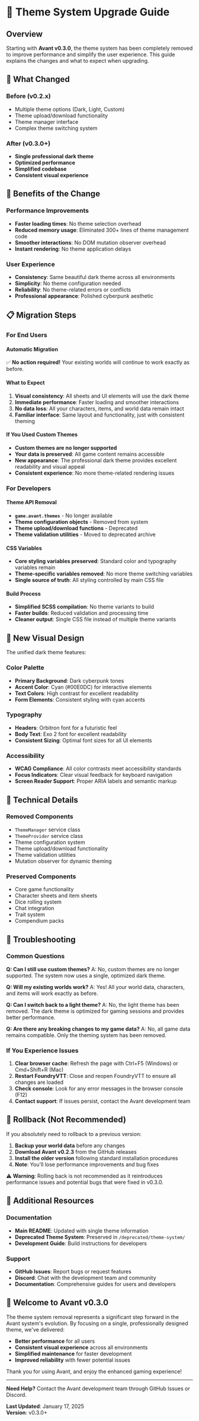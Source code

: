 # 🎨 Theme System Upgrade Guide

## Overview

Starting with **Avant v0.3.0**, the theme system has been completely removed to improve performance and simplify the user experience. This guide explains the changes and what to expect when upgrading.

## 🎯 What Changed

### Before (v0.2.x)
- Multiple theme options (Dark, Light, Custom)
- Theme upload/download functionality
- Theme manager interface
- Complex theme switching system

### After (v0.3.0+)
- **Single professional dark theme**
- **Optimized performance**
- **Simplified codebase**
- **Consistent visual experience**

## 🚀 Benefits of the Change

### Performance Improvements
- **Faster loading times**: No theme selection overhead
- **Reduced memory usage**: Eliminated 300+ lines of theme management code
- **Smoother interactions**: No DOM mutation observer overhead
- **Instant rendering**: No theme application delays

### User Experience
- **Consistency**: Same beautiful dark theme across all environments
- **Simplicity**: No theme configuration needed
- **Reliability**: No theme-related errors or conflicts
- **Professional appearance**: Polished cyberpunk aesthetic

## 📋 Migration Steps

### For End Users

#### Automatic Migration
✅ **No action required!** Your existing worlds will continue to work exactly as before.

#### What to Expect
1. **Visual consistency**: All sheets and UI elements will use the dark theme
2. **Immediate performance**: Faster loading and smoother interactions
3. **No data loss**: All your characters, items, and world data remain intact
4. **Familiar interface**: Same layout and functionality, just with consistent theming

#### If You Used Custom Themes
- **Custom themes are no longer supported**
- **Your data is preserved**: All game content remains accessible
- **New appearance**: The professional dark theme provides excellent readability and visual appeal
- **Consistent experience**: No more theme-related rendering issues

### For Developers

#### Theme API Removal
- **`game.avant.themes`** - No longer available
- **Theme configuration objects** - Removed from system
- **Theme upload/download functions** - Deprecated
- **Theme validation utilities** - Moved to deprecated archive

#### CSS Variables
- **Core styling variables preserved**: Standard color and typography variables remain
- **Theme-specific variables removed**: No more theme switching variables
- **Single source of truth**: All styling controlled by main CSS file

#### Build Process
- **Simplified SCSS compilation**: No theme variants to build
- **Faster builds**: Reduced validation and processing time
- **Cleaner output**: Single CSS file instead of multiple theme variants

## 🎨 New Visual Design

The unified dark theme features:

### Color Palette
- **Primary Background**: Dark cyberpunk tones
- **Accent Color**: Cyan (#00E0DC) for interactive elements
- **Text Colors**: High contrast for excellent readability
- **Form Elements**: Consistent styling with cyan accents

### Typography
- **Headers**: Orbitron font for a futuristic feel
- **Body Text**: Exo 2 font for excellent readability
- **Consistent Sizing**: Optimal font sizes for all UI elements

### Accessibility
- **WCAG Compliance**: All color contrasts meet accessibility standards
- **Focus Indicators**: Clear visual feedback for keyboard navigation
- **Screen Reader Support**: Proper ARIA labels and semantic markup

## 🔧 Technical Details

### Removed Components
- `ThemeManager` service class
- `ThemeProvider` service class
- Theme configuration system
- Theme upload/download functionality
- Theme validation utilities
- Mutation observer for dynamic theming

### Preserved Components
- Core game functionality
- Character sheets and item sheets
- Dice rolling system
- Chat integration
- Trait system
- Compendium packs

## 🚨 Troubleshooting

### Common Questions

**Q: Can I still use custom themes?**
A: No, custom themes are no longer supported. The system now uses a single, optimized dark theme.

**Q: Will my existing worlds work?**
A: Yes! All your world data, characters, and items will work exactly as before.

**Q: Can I switch back to a light theme?**
A: No, the light theme has been removed. The dark theme is optimized for gaming sessions and provides better performance.

**Q: Are there any breaking changes to my game data?**
A: No, all game data remains compatible. Only the theming system has been removed.

### If You Experience Issues

1. **Clear browser cache**: Refresh the page with Ctrl+F5 (Windows) or Cmd+Shift+R (Mac)
2. **Restart FoundryVTT**: Close and reopen FoundryVTT to ensure all changes are loaded
3. **Check console**: Look for any error messages in the browser console (F12)
4. **Contact support**: If issues persist, contact the Avant development team

## 🔄 Rollback (Not Recommended)

If you absolutely need to rollback to a previous version:

1. **Backup your world data** before any changes
2. **Download Avant v0.2.3** from the GitHub releases
3. **Install the older version** following standard installation procedures
4. **Note**: You'll lose performance improvements and bug fixes

⚠️ **Warning**: Rolling back is not recommended as it reintroduces performance issues and potential bugs that were fixed in v0.3.0.

## 📖 Additional Resources

### Documentation
- **Main README**: Updated with single theme information
- **Deprecated Theme System**: Preserved in `/deprecated/theme-system/`
- **Development Guide**: Build instructions for developers

### Support
- **GitHub Issues**: Report bugs or request features
- **Discord**: Chat with the development team and community
- **Documentation**: Comprehensive guides for users and developers

## 🎉 Welcome to Avant v0.3.0

The theme system removal represents a significant step forward in the Avant system's evolution. By focusing on a single, professionally designed theme, we've delivered:

- **Better performance** for all users
- **Consistent visual experience** across all environments
- **Simplified maintenance** for faster development
- **Improved reliability** with fewer potential issues

Thank you for using Avant, and enjoy the enhanced gaming experience!

---

**Need Help?** Contact the Avant development team through GitHub Issues or Discord.

**Last Updated**: January 17, 2025  
**Version**: v0.3.0+ 